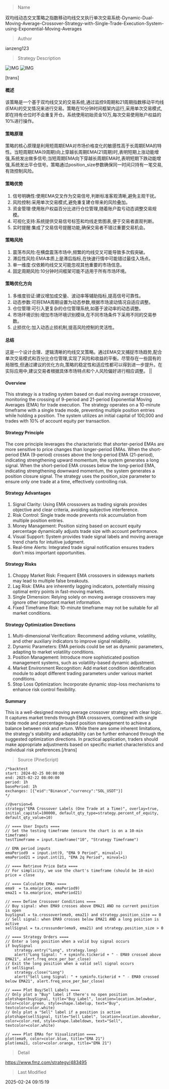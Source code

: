 
> Name

双均线动态交叉策略之指数移动均线交叉执行单次交易系统-Dynamic-Dual-Moving-Average-Crossover-Strategy-with-Single-Trade-Execution-System-using-Exponential-Moving-Averages

> Author

ianzeng123

> Strategy Description

![IMG](https://www.fmz.com/upload/asset/2d901935fef5a4399bbb8.png)
![IMG](https://www.fmz.com/upload/asset/2d8a35802d0309b72b295.png)




[trans]
#### 概述
该策略是一个基于双均线交叉的交易系统,通过监控9周期和21周期指数移动平均线(EMA)的交叉情况来进行交易。策略在10分钟时间框架内运行,采用单次交易模式,即在持有仓位时不会重复开仓。系统使用初始资金10万,每次交易使用账户权益的10%进行操作。

#### 策略原理
策略的核心原理是利用短周期EMA对市场价格变化的敏感性高于长周期EMA的特性。当短周期EMA(9周期)向上穿越长周期EMA(21周期)时,表明短期上涨动能增强,系统发出做多信号;当短周期EMA向下穿越长周期EMA时,表明短期下跌动能增强,系统发出平仓信号。策略通过position_size参数确保同一时间只持有一笔交易,有效控制风险。

#### 策略优势
1. 信号明确性:使用EMA交叉作为交易信号,判断标准客观清晰,避免主观干扰。
2. 风险控制:采用单次交易模式,避免重复建仓带来的风险叠加。
3. 资金管理:使用账户权益百分比进行仓位管理,随着账户盈亏动态调整交易规模。
4. 可视化支持:系统提供交易信号标签和均线走势图表,便于交易者直观判断。
5. 实时提醒:集成了交易信号提醒功能,确保交易者不错过重要交易机会。

#### 策略风险
1. 震荡市风险:在横盘震荡市场中,频繁的均线交叉可能导致多次假突破。
2. 滞后性风险:EMA本质上是滞后指标,在快速行情中可能错过最佳入场点。
3. 单一维度:仅依赖均线交叉可能忽视其他重要的市场信息。
4. 固定周期风险:10分钟时间框架可能不适用于所有市场环境。

#### 策略优化方向
1. 多维度验证:建议增加成交量、波动率等辅助指标,提高信号可靠性。
2. 动态参数:可将EMA周期设置为动态参数,根据市场波动情况自适应调整。
3. 仓位管理:可引入更复杂的仓位管理系统,如基于波动率的动态调整。
4. 市场环境识别:增加市场环境识别模块,在不同市场条件下采用不同的交易参数。
5. 止损优化:加入动态止损机制,提高风险控制的灵活性。

#### 总结
这是一个设计合理、逻辑清晰的均线交叉策略。通过EMA交叉捕捉市场趋势,配合单次交易模式和百分比仓位管理,实现了风险和收益的平衡。尽管存在一些固有的局限性,但通过建议的优化方向,策略的稳定性和适应性都可以得到进一步提升。在实际应用中,建议交易者根据具体市场特点和个人风险偏好进行相应调整。 || 

#### Overview
This strategy is a trading system based on dual moving average crossover, monitoring the crossing of 9-period and 21-period Exponential Moving Averages (EMA) for trade execution. The strategy operates on a 10-minute timeframe with a single trade mode, preventing multiple position entries while holding a position. The system utilizes an initial capital of 100,000 and trades with 10% of account equity per transaction.

#### Strategy Principle
The core principle leverages the characteristic that shorter-period EMAs are more sensitive to price changes than longer-period EMAs. When the short-period EMA (9-period) crosses above the long-period EMA (21-period), indicating strengthening upward momentum, the system generates a long signal. When the short-period EMA crosses below the long-period EMA, indicating strengthening downward momentum, the system generates a position closure signal. The strategy uses the position_size parameter to ensure only one trade at a time, effectively controlling risk.

#### Strategy Advantages
1. Signal Clarity: Using EMA crossovers as trading signals provides objective and clear criteria, avoiding subjective interference.
2. Risk Control: Single trade mode prevents risk accumulation from multiple position entries.
3. Money Management: Position sizing based on account equity percentage dynamically adjusts trade size with account performance.
4. Visual Support: System provides trade signal labels and moving average trend charts for intuitive judgment.
5. Real-time Alerts: Integrated trade signal notification ensures traders don't miss important opportunities.

#### Strategy Risks
1. Choppy Market Risk: Frequent EMA crossovers in sideways markets may lead to multiple false breakouts.
2. Lag Risk: EMAs are inherently lagging indicators, potentially missing optimal entry points in fast-moving markets.
3. Single Dimension: Relying solely on moving average crossovers may ignore other important market information.
4. Fixed Timeframe Risk: 10-minute timeframe may not be suitable for all market conditions.

#### Strategy Optimization Directions
1. Multi-dimensional Verification: Recommend adding volume, volatility, and other auxiliary indicators to improve signal reliability.
2. Dynamic Parameters: EMA periods could be set as dynamic parameters, adapting to market volatility conditions.
3. Position Management: Introduce more sophisticated position management systems, such as volatility-based dynamic adjustment.
4. Market Environment Recognition: Add market condition identification module to adopt different trading parameters under various market conditions.
5. Stop Loss Optimization: Incorporate dynamic stop-loss mechanisms to enhance risk control flexibility.

#### Summary
This is a well-designed moving average crossover strategy with clear logic. It captures market trends through EMA crossovers, combined with single trade mode and percentage-based position management to achieve a balance between risk and return. While there are some inherent limitations, the strategy's stability and adaptability can be further enhanced through the suggested optimization directions. In practical application, traders should make appropriate adjustments based on specific market characteristics and individual risk preferences.[/trans]



> Source (PineScript)

``` pinescript
/*backtest
start: 2024-02-25 00:00:00
end: 2025-02-22 08:00:00
period: 1h
basePeriod: 1h
exchanges: [{"eid":"Binance","currency":"SOL_USDT"}]
*/

//@version=6
strategy("EMA Crossover Labels (One Trade at a Time)", overlay=true, initial_capital=100000, default_qty_type=strategy.percent_of_equity, default_qty_value=10)

// ==== User Inputs ====
// Set the testing timeframe (ensure the chart is on a 10-min timeframe)
testTimeFrame = input.timeframe("10", "Strategy Timeframe")

// EMA period inputs
emaPeriod9  = input.int(9, "EMA 9 Period", minval=1)
emaPeriod21 = input.int(21, "EMA 2q Period", minval=1)

// ==== Retrieve Price Data ====
// For simplicity, we use the chart's timeframe (should be 10-min)
price = close

// ==== Calculate EMAs ====
ema9  = ta.ema(price, emaPeriod9)
ema21 = ta.ema(price, emaPeriod21)

// ==== Define Crossover Conditions ====
// Buy signal: when EMA9 crosses above EMA21 AND no current position is open
buySignal = ta.crossover(ema9, ema21) and strategy.position_size == 0
// Sell signal: when EMA9 crosses below EMA21 AND a long position is active
sellSignal = ta.crossunder(ema9, ema21) and strategy.position_size > 0

// ==== Strategy Orders ====
// Enter a long position when a valid buy signal occurs
if buySignal
    strategy.entry("Long", strategy.long)
    alert("Long Signal: " + syminfo.tickerid + " - EMA9 crossed above EMA21", alert.freq_once_per_bar_close)
// Exit the long position when a valid sell signal occurs
if sellSignal
    strategy.close("Long")
    alert("Sell Long Signal: " + syminfo.tickerid + " - EMA9 crossed below EMA21", alert.freq_once_per_bar_close)

// ==== Plot Buy/Sell Labels ====
// Only plot a "Buy" label if there's no open position
plotshape(buySignal, title="Buy Label", location=location.belowbar, color=color.green, style=shape.labelup, text="Buy", textcolor=color.white)
// Only plot a "Sell" label if a position is active
plotshape(sellSignal, title="Sell Label", location=location.abovebar, color=color.red, style=shape.labeldown, text="Sell", textcolor=color.white)

// ==== Plot EMAs for Visualization ====
plot(ema9, color=color.blue, title="EMA 21")
plot(ema21, color=color.orange, title="EMA 21")
```

> Detail

https://www.fmz.com/strategy/483495

> Last Modified

2025-02-24 09:15:19

